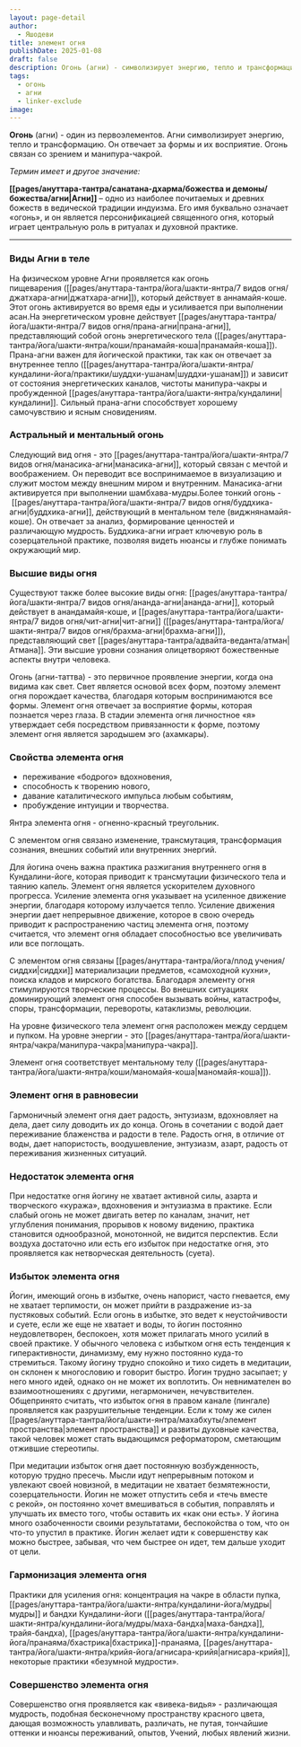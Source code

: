 ```yaml
---
layout: page-detail
author:
  - Яшодеви
title: элемент огня
publishDate: 2025-01-08
draft: false
description: Огонь (агни) - символизирует энергию, тепло и трансформацию. Он отвечает за формы и их восприятие. Огонь связан со зрением и манипура-чакрой.
tags:
  - огонь
  - агни
  - linker-exclude
image:
---
```

**Огонь** (агни) - один из первоэлементов. Агни символизирует энергию, тепло и трансформацию. Он отвечает за формы и их восприятие. Огонь связан со зрением и манипура-чакрой.

*Термин имеет и другое значение:*

**[[pages/ануттара-тантра/санатана-дхарма/божества и демоны/божества/агни|Агни]]** – одно из наиболее почитаемых и древних божеств в ведической традиции индуизма. Его имя буквально означает «огонь», и он является персонификацией священного огня, который играет центральную роль в ритуалах и духовной практике. 

---
### Виды Агни в теле

На физическом уровне Агни проявляется как огонь пищеварения ([[pages/ануттара-тантра/йога/шакти-янтра/7 видов огня/джатхара-агни|джатхара-агни]]), который действует в аннамайя-коше. Этот огонь активируется во время еды и усиливается при выполнении асан.На энергетическом уровне действует [[pages/ануттара-тантра/йога/шакти-янтра/7 видов огня/прана-агни|прана-агни]], представляющий собой огонь энергетического тела ([[pages/ануттара-тантра/йога/шакти-янтра/коши/пранамайя-коша|пранамайя-коша]]). Прана-агни важен для йогической практики, так как он отвечает за внутреннее тепло ([[pages/ануттара-тантра/йога/шакти-янтра/кундалини-йога/практики/шуддхи-ушанам|шуддхи-ушанам]]) и зависит от состояния энергетических каналов, чистоты манипура-чакры и пробужденной [[pages/ануттара-тантра/йога/шакти-янтра/кундалини|кундалини]]. Сильный прана-агни способствует хорошему самочувствию и ясным сновидениям.

### Астральный и ментальный огонь

Следующий вид огня - это [[pages/ануттара-тантра/йога/шакти-янтра/7 видов огня/манасика-агни|манасика-агни]], который связан с мечтой и воображением. Он переводит все воспринимаемое в визуализацию и служит мостом между внешним миром и внутренним. Манасика-агни активируется при выполнении шамбхава-мудры.Более тонкий огонь - [[pages/ануттара-тантра/йога/шакти-янтра/7 видов огня/буддхика-агни|буддхика-агни]], действующий в ментальном теле (виджнянамайя-коше). Он отвечает за анализ, формирование ценностей и различающую мудрость. Буддхика-агни играет ключевую роль в созерцательной практике, позволяя видеть нюансы и глубже понимать окружающий мир.

### Высшие виды огня

Существуют также более высокие виды огня: [[pages/ануттара-тантра/йога/шакти-янтра/7 видов огня/ананда-агни|ананда-агни]], который действует в анандамайя-коше, и [[pages/ануттара-тантра/йога/шакти-янтра/7 видов огня/чит-агни|чит-агни]] ([[pages/ануттара-тантра/йога/шакти-янтра/7 видов огня/брахма-агни|брахма-агни]]), представляющий свет [[pages/ануттара-тантра/адвайта-веданта/атман|Атмана]]. Эти высшие уровни сознания олицетворяют божественные аспекты внутри человека.

Огонь (агни-таттва) - это первичное проявление энергии, когда она видима как свет. Свет является основой всех форм, поэтому элемент огня порождает качества, благодаря которым воспринимаются все формы. Элемент огня отвечает за восприятие формы, которая познается через глаза. В стадии элемента огня личностное «я» утверждает себя посредством привязанности к форме, поэтому элемент огня является зародышем эго (ахамкары). 

### Свойства элемента огня 

- переживание «бодрого» вдохновения, 
- способность к творению нового, 
- давание каталитического импульса любым событиям, 
- пробуждение интуиции и творчества. 

Янтра элемента огня - огненно-красный треугольник. 

С элементом огня связано изменение, трансмутация, трансформация сознания, внешних событий или внутренних энергий. 

Для йогина очень важна практика разжигания внутреннего огня в Кундалини-йоге, которая приводит к трансмутации физического тела и таянию капель. Элемент огня является ускорителем духовного прогресса. Усиление элемента огня указывает на усиленное движение энергии, благодаря которому излучается тепло. Усиление движения энергии дает непрерывное движение, которое в свою очередь приводит к распространению частиц элемента огня, поэтому считается, что элемент огня обладает способностью все увеличивать или все поглощать. 

С элементом огня связаны [[pages/ануттара-тантра/йога/плод учения/сиддхи|сиддхи]] материализации предметов, «самоходной кухни», поиска кладов и мирского богатства. Благодаря элементу огня стимулируются творческие процессы. Во внешних ситуациях доминирующий элемент огня способен вызывать войны, катастрофы, споры, трансформации, перевороты, катаклизмы, революции. 

На уровне физического тела элемент огня расположен между сердцем и пупком. На уровне энергии - это [[pages/ануттара-тантра/йога/шакти-янтра/чакра/манипура-чакра|манипура-чакра]]. 

Элемент огня соответствует ментальному телу ([[pages/ануттара-тантра/йога/шакти-янтра/коши/маномайя-коша|маномайя-коша]]). 

### Элемент огня в равновесии 

Гармоничный элемент огня дает радость, энтузиазм, вдохновляет на дела, дает силу доводить их до конца. Огонь в сочетании с водой дает переживание блаженства и радости в теле. Радость огня, в отличие от воды, дает напористость, воодушевление, энтузиазм, азарт, радость от переживания жизненных ситуаций. 

### Недостаток элемента огня 

При недостатке огня йогину не хватает активной силы, азарта и творческого «куража», вдохновения и энтузиазма в практике. Если слабый огонь не может двигать ветер по каналам, значит, нет углубления понимания, прорывов к новому видению, практика становится однообразной, монотонной, не видится перспектив. Если воздуха достаточно или есть его избыток при недостатке огня, это проявляется как нетворческая деятельность (суета). 

### Избыток элемента огня 

Йогин, имеющий огонь в избытке, очень напорист, часто гневается, ему не хватает терпимости, он может прийти в раздражение из-за пустяковых событий. Если огонь в избытке, это ведет к неустойчивости и суете, если же еще не хватает и воды, то йогин постоянно неудовлетворен, беспокоен, хотя может прилагать много усилий в своей практике. У обычного человека с избытком огня есть тенденция к гиперактивности, динамизму, ему нужно постоянно куда-то стремиться. Такому йогину трудно спокойно и тихо сидеть в медитации, он склонен к многословию и говорит быстро. Йогин трудно засыпает; у него много идей, однако он не может их воплотить. Он невнимателен во взаимоотношениях с другими, негармоничен, нечувствителен. Общепринято считать, что избыток огня в правом канале (пингале) проявляется как разрушительные тенденции. Если к тому же силен [[pages/ануттара-тантра/йога/шакти-янтра/махабхуты/элемент пространства|элемент пространства]] и развиты духовные качества, такой человек может стать выдающимся реформатором, сметающим отжившие стереотипы. 

При медитации избыток огня дает постоянную возбужденность, которую трудно пресечь. Мысли идут непрерывным потоком и увлекают своей новизной, в медитации не хватает безмятежности, созерцательности. Йогин не может отпустить себя и «течь вместе с рекой», он постоянно хочет вмешиваться в события, поправлять и улучшать их вместо того, чтобы оставить их «как они есть». У йогина много озабоченности своими результатами, беспокойства о том, что он что-то упустил в практике. Йогин желает идти к совершенству как можно быстрее, забывая, что чем быстрее он идет, тем дальше уходит от цели. 

### Гармонизация элемента огня 

Практики для усиления огня: концентрация на чакре в области пупка, [[pages/ануттара-тантра/йога/шакти-янтра/кундалини-йога/мудры|мудры]] и бандхи Кундалини-йоги ([[pages/ануттара-тантра/йога/шакти-янтра/кундалини-йога/мудры/маха-бандха|маха-бандха]], трайя-бандха), [[pages/ануттара-тантра/йога/шакти-янтра/кундалини-йога/пранаяма/бхастрика|бхастрика]]-пранаяма, [[pages/ануттара-тантра/йога/шакти-янтра/крийя-йога/агнисара-крийя|агнисара-крийя]], некоторые практики «безумной мудрости». 

### Совершенство элемента огня 

Совершенство огня проявляется как «вивека-видья» - различающая мудрость, подобная бесконечному пространству красного цвета, дающая возможность улавливать, различать, не путая, тончайшие оттенки и нюансы переживаний, опытов, Учений, любых явлений жизни.
